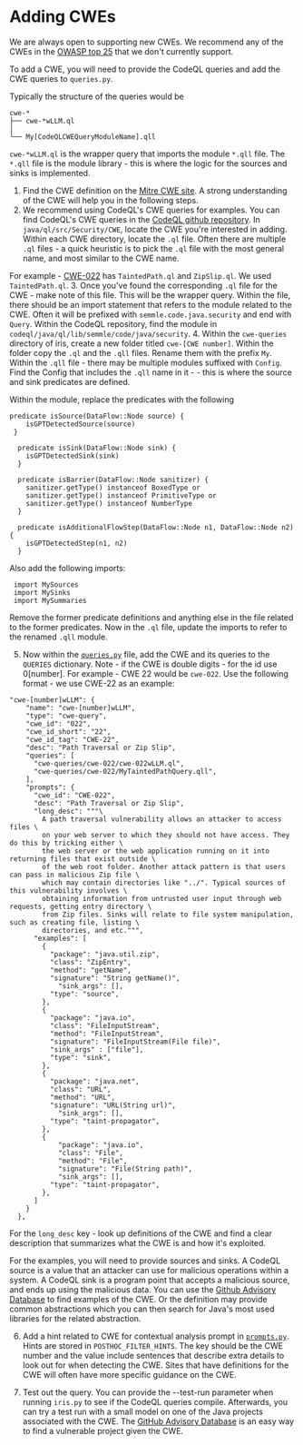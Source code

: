 # Adding CWEs
We are always open to supporting new CWEs. We recommend any of the CWEs in the [OWASP top 25](https://cwe.mitre.org/top25/) that we don't currently support. 

To add a CWE, you will need to provide the CodeQL queries and add the CWE queries to `queries.py`. 

Typically the structure of the queries would be
```
cwe-*
├── cwe-*wLLM.ql
│   
└── My[CodeQLCWEQueryModuleName].qll
```
`cwe-*wLLM.ql` is the wrapper query that imports the module `*.qll` file. The `*.qll` file is the module library - this is where the logic for the sources and sinks is implemented. 

1. Find the CWE definition on the [Mitre CWE site](https://cwe.mitre.org/data/definitions/502.html). A strong understanding of the CWE will help you in the following steps.
2. We recommend using CodeQL's CWE queries for examples. You can find CodeQL's CWE queries in the [CodeQL github repository](https://github.com/github/codeql). In `java/ql/src/Security/CWE`, locate the CWE you're interested in adding. Within each CWE directory, locate the `.ql` file. Often there are multiple `.ql` files - a quick heuristic is to pick the `.ql` file with the most general name, and most similar to the CWE name. 

For example - [CWE-022](https://cwe.mitre.org/data/definitions/22.html) has `TaintedPath.ql` and `ZipSlip.ql`. We used `TaintedPath.ql`. 
3. Once you've found the corresponding `.ql` file for the CWE - make note of this file. This will be the wrapper query. Within the file, there should be an import statement that refers to the module related to the CWE. Often it will be prefixed with `semmle.code.java.security` and end with `Query`. Within the CodeQL repository, find the module in `codeql/java/ql/lib/semmle/code/java/security`. 
4. Within the `cwe-queries` directory of iris, create a new folder titled `cwe-[CWE number]`. Within the folder copy the `.ql` and the `.qll` files. Rename them with the prefix `My`. Within the `.qll` file - there may be multiple modules suffixed with `Config`. Find the Config that includes the `.qll` name in it - - this is where the source and sink predicates are defined. 

Within the module, replace the predicates with the following
```
predicate isSource(DataFlow::Node source) {
    isGPTDetectedSource(source)
 }

  predicate isSink(DataFlow::Node sink) {
    isGPTDetectedSink(sink)
  }

  predicate isBarrier(DataFlow::Node sanitizer) {
    sanitizer.getType() instanceof BoxedType or
    sanitizer.getType() instanceof PrimitiveType or
    sanitizer.getType() instanceof NumberType
  }

  predicate isAdditionalFlowStep(DataFlow::Node n1, DataFlow::Node n2) {
    isGPTDetectedStep(n1, n2)
  }
```

Also add the following imports:
```
 import MySources
 import MySinks
 import MySummaries
```

Remove the former predicate definitions and anything else in the file related to the former predicates. Now in the `.ql` file, update the imports to refer to the renamed `.qll` module.

5. Now within the [`queries.py`](../src/queries.py) file, add the CWE and its queries to the `QUERIES` dictionary. Note - if the CWE is double digits - for the id use 0[number]. For example - CWE 22 would be `cwe-022`. Use the following format - we use CWE-22 as an example:
```
"cwe-[number]wLLM": {
    "name": "cwe-[number]wLLM",
    "type": "cwe-query",
    "cwe_id": "022",
    "cwe_id_short": "22",
    "cwe_id_tag": "CWE-22",
    "desc": "Path Traversal or Zip Slip",
    "queries": [
      "cwe-queries/cwe-022/cwe-022wLLM.ql",
      "cwe-queries/cwe-022/MyTaintedPathQuery.qll",
    ],
    "prompts": {
      "cwe_id": "CWE-022",
      "desc": "Path Traversal or Zip Slip",
      "long_desc": """\
        A path traversal vulnerability allows an attacker to access files \
        on your web server to which they should not have access. They do this by tricking either \
        the web server or the web application running on it into returning files that exist outside \
        of the web root folder. Another attack pattern is that users can pass in malicious Zip file \
        which may contain directories like "../". Typical sources of this vulnerability involves \
        obtaining information from untrusted user input through web requests, getting entry directory \
        from Zip files. Sinks will relate to file system manipulation, such as creating file, listing \
        directories, and etc.""",
      "examples": [
        {
          "package": "java.util.zip",
          "class": "ZipEntry",
          "method": "getName",
          "signature": "String getName()",
            "sink_args": [],
          "type": "source",
        },
        {
          "package": "java.io",
          "class": "FileInputStream",
          "method": "FileInputStream",
          "signature": "FileInputStream(File file)",
          "sink_args" : ["file"],
          "type": "sink",
        },
        {
          "package": "java.net",
          "class": "URL",
          "method": "URL",
          "signature": "URL(String url)",
            "sink_args": [],
          "type": "taint-propagator",
        },
        {
            "package": "java.io",
            "class": "File",
            "method": "File",
            "signature": "File(String path)",
            "sink_args": [],
          "type": "taint-propagator",
        },
      ]
    }
  },
```

For the `long_desc` key - look up definitions of the CWE and find a clear description that summarizes what the CWE is and how it's exploited. 

For the examples, you will need to provide sources and sinks. A CodeQL source is a value that an attacker can use for malicious operations within a system. A CodeQL sink is a program point that accepts a malicious source, and ends up using the malicious data. You can use the [Github Advisory Database](https://github.com/advisories) to find examples of the CWE. Or the definition may provide common abstractions which you can then search for Java's most used libraries for the related abstraction. 

6. Add a hint related to CWE for contextual analysis prompt in [`prompts.py`](../src/prompts.py). Hints are stored in `POSTHOC_FILTER_HINTS`. The key should be the CWE number and the value include sentences that describe extra details to look out for when detecting the CWE. Sites that have definitions for the CWE will often have more specific guidance on the CWE.

6. Test out the query. You can provide the --test-run parameter when running `iris.py` to see if the CodeQL queries compile. Afterwards, you can try a test run with a small model on one of the Java projects associated with the CWE. The [GitHub Advisory Database](https://github.com/advisories) is an easy way to find a vulnerable project given the CWE.
